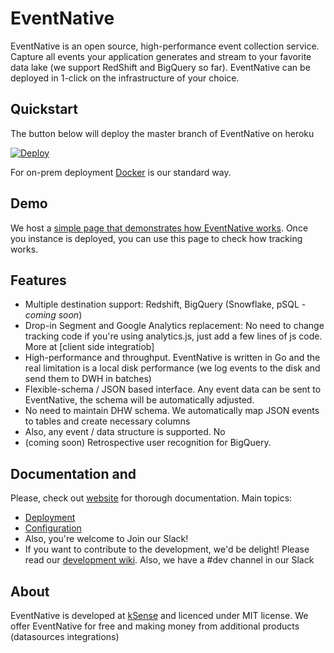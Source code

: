 # EventNative

EventNative is an open source, high-performance event collection service. Capture all events your application generates and stream to your favorite data lake (we support RedShift and BigQuery so far). EventNative can be deployed in 1-click on the infrastructure of your choice.

## Quickstart
The button below will deploy the master branch of EventNative on heroku

[![Deploy](https://www.herokucdn.com/deploy/button.svg)](https://heroku.com/deploy?template=https://github.com/ksenseai/tracker)

For on-prem deployment [Docker](https://eventnative-docs.ksense.io/deployment#deploy-with-docker) is our standard way.

## Demo

We host a [simple page that demonstrates how EventNative works](http://track-demo.ksense.co.s3-website-us-east-1.amazonaws.com/). Once you instance is deployed, you can use this page to check how tracking works.

## Features

 * Multiple destination support: Redshift, BigQuery (Snowflake, pSQL - *coming soon*)
 * Drop-in Segment and Google Analytics replacement: No need to change tracking code if you're using analytics.js, just add a few lines of js code. More at [client side integratiob]
 * High-performance and throughput. EventNative is written in Go and the real limitation is a local disk performance (we log events to the disk and send them to DWH in batches)
 * Flexible-schema / JSON based interface. Any event data can be sent to EventNative, the schema will be automatically adjusted.
 * No need to maintain DHW schema. We automatically map JSON events to tables and create necessary columns
 * Also, any event / data structure is supported. No
 * (coming soon) Retrospective user recognition for BigQuery.
 
## Documentation and 

Please, check out [website](https://eventnative-docs.ksense.io) for thorough documentation. Main topics:
 * [Deployment](https://eventnative-docs.ksense.io/deployment)
 * [Configuration](https://eventnative-docs.ksense.io/configuration)
 * Also, you're welcome to Join our Slack!
 * If you want to contribute to the development, we'd be delight! Please read our [development wiki](https://github.com/ksensehq/eventnative/wiki). Also, we have a #dev channel in our Slack

## About

EventNative is developed at [kSense](https://ksense.io/)  and licenced under MIT license. We offer EventNative for free and making money from additional products (datasources integrations)

